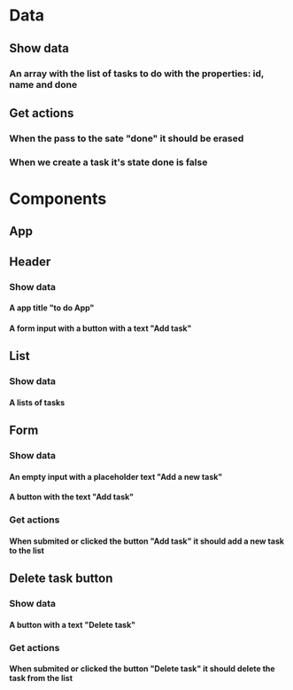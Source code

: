 # Data

## Show data

### An array with the list of tasks to do with the properties: id, name and done

## Get actions

### When the pass to the sate "done" it should be erased

### When we create a task it's state done is false

# Components

## App

## Header

### Show data

#### A app title "to do App"

#### A form input with a button with a text "Add task"

## List

### Show data

#### A lists of tasks

## Form

### Show data

#### An empty input with a placeholder text "Add a new task"

#### A button with the text "Add task"

### Get actions

#### When submited or clicked the button "Add task" it should add a new task to the list

## Delete task button

### Show data

#### A button with a text "Delete task"

### Get actions

#### When submited or clicked the button "Delete task" it should delete the task from the list
